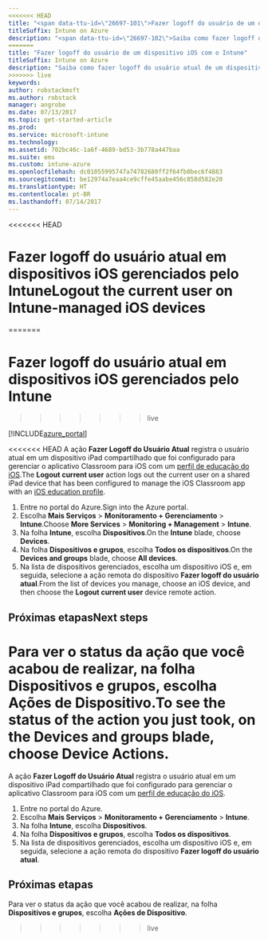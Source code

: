 ```yaml
---
<<<<<<< HEAD
title: "<span data-ttu-id=\"26697-101\">Fazer logoff do usuário de um dispositivo iOS com o Intune</span><span class=\"sxs-lookup\"><span data-stu-id=\"26697-101\">Logout the user of an iOS device with Intune</span></span>"
titleSuffix: Intune on Azure
description: "<span data-ttu-id=\"26697-102\">Saiba como fazer logoff do usuário atual de um dispositivo iOS com o Intune”.</span><span class=\"sxs-lookup\"><span data-stu-id=\"26697-102\">Learn how to logout the current user of an iOS device with Intune.\"</span></span>"
=======
title: "Fazer logoff do usuário de um dispositivo iOS com o Intune"
titleSuffix: Intune on Azure
description: "Saiba como fazer logoff do usuário atual de um dispositivo iOS com o Intune”."
>>>>>>> live
keywords: 
author: robstackmsft
ms.author: robstack
manager: angrobe
ms.date: 07/13/2017
ms.topic: get-started-article
ms.prod: 
ms.service: microsoft-intune
ms.technology: 
ms.assetid: 702bc46c-1a6f-4689-bd53-3b778a447baa
ms.suite: ems
ms.custom: intune-azure
ms.openlocfilehash: dc01055995747a74782680ff2f64fb0bec6f4883
ms.sourcegitcommit: be12974a7eaa4ce9cffe45aabe456c858d582e20
ms.translationtype: HT
ms.contentlocale: pt-BR
ms.lasthandoff: 07/14/2017
---
```

<<<<<<< HEAD
# <a name="logout-the-current-user-on-intune-managed-ios-devices"></a><span data-ttu-id="26697-103">Fazer logoff do usuário atual em dispositivos iOS gerenciados pelo Intune</span><span class="sxs-lookup"><span data-stu-id="26697-103">Logout the current user on Intune-managed iOS devices</span></span>
=======
# <a name="logout-the-current-user-on-intune-managed-ios-devices"></a>Fazer logoff do usuário atual em dispositivos iOS gerenciados pelo Intune
>>>>>>> live


[!INCLUDE[azure_portal](./includes/azure_portal.md)]


<<<<<<< HEAD
<span data-ttu-id="26697-104">A ação **Fazer Logoff do Usuário Atual** registra o usuário atual em um dispositivo iPad compartilhado que foi configurado para gerenciar o aplicativo Classroom para iOS com um [perfil de educação do iOS](education-settings-configure-ios.md).</span><span class="sxs-lookup"><span data-stu-id="26697-104">The **Logout current user** action logs out the current user on a shared iPad device that has been configured to manage the iOS Classroom app with an [iOS education profile](education-settings-configure-ios.md).</span></span> 

1.  <span data-ttu-id="26697-105">Entre no portal do Azure.</span><span class="sxs-lookup"><span data-stu-id="26697-105">Sign into the Azure portal.</span></span>
2.  <span data-ttu-id="26697-106">Escolha **Mais Serviços** > **Monitoramento + Gerenciamento** > **Intune**.</span><span class="sxs-lookup"><span data-stu-id="26697-106">Choose **More Services** > **Monitoring + Management** > **Intune**.</span></span>
3.  <span data-ttu-id="26697-107">Na folha **Intune**, escolha **Dispositivos**.</span><span class="sxs-lookup"><span data-stu-id="26697-107">On the **Intune** blade, choose **Devices**.</span></span>
4.  <span data-ttu-id="26697-108">Na folha **Dispositivos e grupos**, escolha **Todos os dispositivos**.</span><span class="sxs-lookup"><span data-stu-id="26697-108">On the **Devices and groups** blade, choose **All devices**.</span></span>
5.  <span data-ttu-id="26697-109">Na lista de dispositivos gerenciados, escolha um dispositivo iOS e, em seguida, selecione a ação remota do dispositivo **Fazer logoff do usuário atual**.</span><span class="sxs-lookup"><span data-stu-id="26697-109">From the list of devices you manage, choose an iOS device, and then choose the **Logout current user** device remote action.</span></span>

## <a name="next-steps"></a><span data-ttu-id="26697-110">Próximas etapas</span><span class="sxs-lookup"><span data-stu-id="26697-110">Next steps</span></span>

<span data-ttu-id="26697-111">Para ver o status da ação que você acabou de realizar, na folha **Dispositivos e grupos**, escolha **Ações de Dispositivo**.</span><span class="sxs-lookup"><span data-stu-id="26697-111">To see the status of the action you just took, on the **Devices and groups** blade, choose **Device Actions**.</span></span>
=======
A ação **Fazer Logoff do Usuário Atual** registra o usuário atual em um dispositivo iPad compartilhado que foi configurado para gerenciar o aplicativo Classroom para iOS com um [perfil de educação do iOS](education-settings-configure-ios.md). 

1.  Entre no portal do Azure.
2.  Escolha **Mais Serviços** > **Monitoramento + Gerenciamento** > **Intune**.
3.  Na folha **Intune**, escolha **Dispositivos**.
4.  Na folha **Dispositivos e grupos**, escolha **Todos os dispositivos**.
5.  Na lista de dispositivos gerenciados, escolha um dispositivo iOS e, em seguida, selecione a ação remota do dispositivo **Fazer logoff do usuário atual**.

## <a name="next-steps"></a>Próximas etapas

Para ver o status da ação que você acabou de realizar, na folha **Dispositivos e grupos**, escolha **Ações de Dispositivo**.
>>>>>>> live
